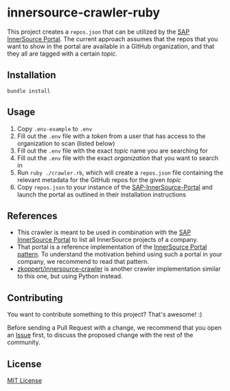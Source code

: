 # innersource-crawler-ruby

This project creates a `repos.json` that can be utilized by the [SAP InnerSource Portal][SAP-InnerSource-Portal]. The current approach assumes that the repos that you want to show in the portal are available in a GitHub organization, and that they all are tagged with a certain _topic_.

## Installation

`bundle install`

## Usage

1. Copy `.env-example` to `.env`
1. Fill out the `.env` file with a _token_ from a user that has access to the organization to scan (listed below)
1. Fill out the `.env` file with the exact _topic_ name you are searching for
1. Fill out the `.env` file with the exact _organization_ that you want to search in
1. Run `ruby ./crawler.rb`, which will create a `repos.json` file containing the relevant metadata for the GitHub repos for the given _topic_
1. Copy `repos.json` to your instance of the [SAP-InnerSource-Portal][SAP-InnerSource-Portal] and launch the portal as outlined in their installation instructions

## References

* This crawler is meant to be used in combination with the [SAP InnerSource Portal][SAP-InnerSource-Portal] to list all InnerSource projects of a company.
* That portal is a reference implementation of the [InnerSource Portal pattern](https://patterns.innersourcecommons.org/p/innersource-portal). To understand the motivation behind using such a portal in your company, we recommend to read that pattern.
* [zkoppert/innersource-crawler](https://github.com/zkoppert/innersource-crawler) is another crawler implementation similar to this one, but using Python instead.

## Contributing

You want to contribute something to this project? That's awesome! :)

Before sending a Pull Request with a change, we recommend that you open an [Issue](https://github.com/spier/innersource-crawler-ruby/issues) first, to discuss the proposed change with the rest of the community.

## License

[MIT License](LICENSE)

[SAP-InnerSource-Portal]: https://github.com/sap/project-portal-for-InnerSource
